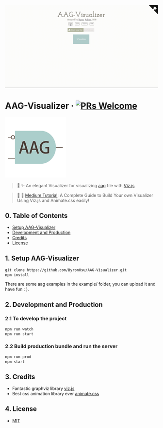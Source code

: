 <img src="./assets/readme-img/demo.gif" width="1000"/>

# AAG-Visualizer &middot; [![PRs Welcome](https://img.shields.io/badge/PRs-welcome-brightgreen.svg?style=flat-square)](http://makeapullrequest.com)
<img src="./assets/readme-img/logo.png" width="200" height="200" />

> 🎉 ✨ An elegant Visualizer for visualizing [aag](./assets/aig-format-guide/README.md) file with [Viz.js](https://github.com/mdaines/viz.js)

> 📒 📙 [Medium Tutorial](https://medium.com/@byronhsu/a-complete-guide-to-build-your-own-visualizer-using-viz-js-and-animate-css-easily-1eb5287fbd34): A Complete Guide to Build Your own Visualizer Using Viz.js and Animate.css easily!

## 0. Table of Contents  
- [Setup AAG-Visualizer](#1-setup-aag-visualizer)
- [Development and Production](#2-development-and-production)
- [Credits](#3-credits)
- [License](#4-license)
 
## 1. Setup AAG-Visualizer
```
git clone https://github.com/ByronHsu/AAG-Visualizer.git
npm install
```
There are some aag examples in the example/ folder, you can upload it and have fun : ).

## 2. Development and Production

### 2.1 To develop the project

```
npm run watch
npm run start
```

### 2.2 Build production bundle and run the server

```
npm run prod
npm start
```

## 3. Credits
- Fantastic graphviz library [viz.js](https://github.com/mdaines/viz.js)
- Best css animation library ever [animate.css](https://github.com/daneden/animate.css)

## 4. License
- [MIT](./LICENSE)
